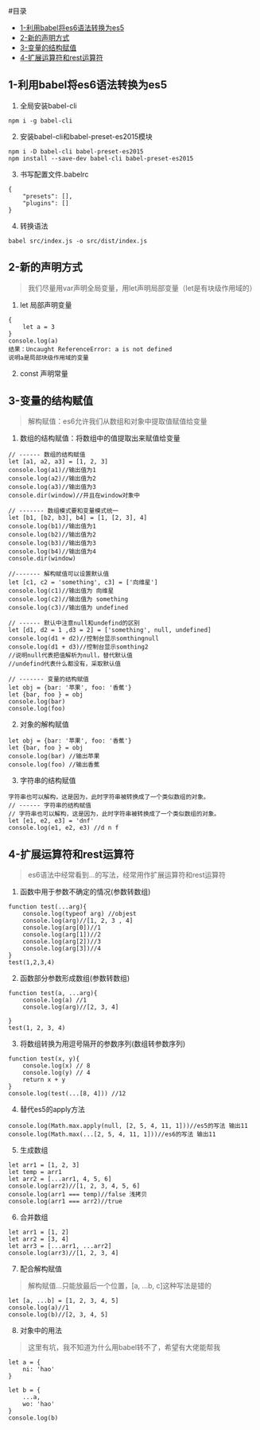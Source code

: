 #目录
- [1-利用babel将es6语法转换为es5](#1-利用babel将es6语法转换为es5)
- [2-新的声明方式](#2-新的声明方式)
- [3-变量的结构赋值](#3-变量的结构赋值)
- [4-扩展运算符和rest运算符](#4-扩展运算符和rest运算符)


## 1-利用babel将es6语法转换为es5
1. 全局安装babel-cli
```
npm i -g babel-cli
```
2. 安装babel-cli和babel-preset-es2015模块
```
npm i -D babel-cli babel-preset-es2015
npm install --save-dev babel-cli babel-preset-es2015
```
3. 书写配置文件.babelrc
```
{
    "presets": [],
    "plugins": []
}
```
4. 转换语法
```
babel src/index.js -o src/dist/index.js
```

## 2-新的声明方式
>我们尽量用var声明全局变量，用let声明局部变量（let是有块级作用域的）
1. let 局部声明变量
```
{
    let a = 3
}
console.log(a)
结果：Uncaught ReferenceError: a is not defined
说明a是局部块级作用域的变量
```
2. const 声明常量

## 3-变量的结构赋值
>解构赋值：es6允许我们从数组和对象中提取值赋值给变量
1. 数组的结构赋值：将数组中的值提取出来赋值给变量
```
// ------ 数组的结构赋值
let [a1, a2, a3] = [1, 2, 3]
console.log(a1)//输出值为1
console.log(a2)//输出值为2
console.log(a3)//输出值为3
console.dir(window)//并且在window对象中

// ------- 数组模式要和变量模式统一
let [b1, [b2, b3], b4] = [1, [2, 3], 4]
console.log(b1)//输出值为1
console.log(b2)//输出值为2
console.log(b3)//输出值为3
console.log(b4)//输出值为4
console.dir(window)

//------- 解构赋值可以设置默认值
let [c1, c2 = 'something', c3] = ['向维星']
console.log(c1)//输出值为 向维星
console.log(c2)//输出值为 something
console.log(c3)//输出值为 undefined

// ------ 默认中注意null和undefind的区别
let [d1, d2 = 1 ,d3 = 2] = ['something', null, undefined]
console.log(d1 + d2)//控制台显示somthingnull
console.log(d1 + d3)//控制台显示somthing2
//说明null代表把值解析为null，替代默认值
//undefind代表什么都没有，采取默认值

// ------- 变量的结构赋值
let obj = {bar: '苹果', foo: '香蕉'}
let {bar, foo } = obj
console.log(bar)
console.log(foo)

```
2. 对象的解构赋值
```
let obj = {bar: '苹果', foo: '香蕉'}
let {bar, foo } = obj
console.log(bar) //输出苹果
console.log(foo) //输出香蕉
```
3. 字符串的结构赋值
```
字符串也可以解构，这是因为，此时字符串被转换成了一个类似数组的对象。
// ------ 字符串的结构赋值
// 字符串也可以解构，这是因为，此时字符串被转换成了一个类似数组的对象。
let [e1, e2, e3] = 'dnf'
console.log(e1, e2, e3) //d n f

```

## 4-扩展运算符和rest运算符
> es6语法中经常看到...的写法，经常用作扩展运算符和rest运算符
1. 函数中用于参数不确定的情况(参数转数组)
```
function test(...arg){
    console.log(typeof arg) //objest
    console.log(arg)//[1, 2, 3 , 4]
    console.log(arg[0])//1
    console.log(arg[1])//2
    console.log(arg[2])//3
    console.log(arg[3])//4
}
test(1,2,3,4)
```
2. 函数部分参数形成数组(参数转数组)
```
function test(a, ...arg){
    console.log(a) //1
    console.log(arg)//[2, 3, 4]

}
test(1, 2, 3, 4)
```
3.  将数组转换为用逗号隔开的参数序列(数组转参数序列)
```
function test(x, y){
    console.log(x) // 8
    console.log(y) // 4
    return x + y 
}
console.log(test(...[8, 4])) //12
```
4. 替代es5的apply方法
```
console.log(Math.max.apply(null, [2, 5, 4, 11, 1]))//es5的写法 输出11
console.log(Math.max(...[2, 5, 4, 11, 1]))//es6的写法 输出11
```
5. 生成数组
```
let arr1 = [1, 2, 3]
let temp = arr1
let arr2 = [...arr1, 4, 5, 6]
console.log(arr2)//[1, 2, 3, 4, 5, 6]
console.log(arr1 === temp)//false 浅拷贝
console.log(arr1 === arr2)//true 
```
6. 合并数组
```
let arr1 = [1, 2]
let arr2 = [3, 4]
let arr3 = [...arr1, ...arr2]
console.log(arr3)//[1, 2, 3, 4]
```
7. 配合解构赋值
> 解构赋值...只能放最后一个位置，[a, ...b, c]这种写法是错的
```
let [a, ...b] = [1, 2, 3, 4, 5]
console.log(a)//1
console.log(b)//[2, 3, 4, 5]
```
8. 对象中的用法
> 这里有坑，我不知道为什么用babel转不了，希望有大佬能帮我
```
let a = {
    ni: 'hao'
}

let b = {
    ...a,
    wo: 'hao'
}
console.log(b)
```